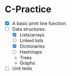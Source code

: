 # C-Practice

- [x] A basic print line function.
- [ ] Data structures:
    - [x] Lists/arrays
    - [ ] Linked lists
    - [x] Dictionaries
    - [ ] Hashmaps
    - Trees
    - Graphs
- [ ] Unit tests
